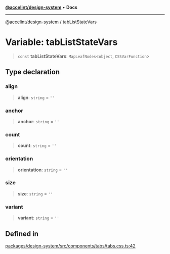 [**@accelint/design-system**](../README.md) • **Docs**

***

[@accelint/design-system](../README.md) / tabListStateVars

# Variable: tabListStateVars

> `const` **tabListStateVars**: `MapLeafNodes`\<`object`, `CSSVarFunction`\>

## Type declaration

### align

> **align**: `string` = `''`

### anchor

> **anchor**: `string` = `''`

### count

> **count**: `string` = `''`

### orientation

> **orientation**: `string` = `''`

### size

> **size**: `string` = `''`

### variant

> **variant**: `string` = `''`

## Defined in

[packages/design-system/src/components/tabs/tabs.css.ts:42](https://github.com/gohypergiant/standard-toolkit/blob/258694cea8ed8bbd956b3cf5da47c2c9debcf127/packages/design-system/src/components/tabs/tabs.css.ts#L42)
